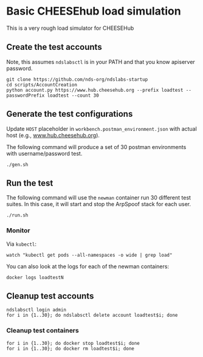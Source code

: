 # Basic CHEESEhub load simulation

This is a very rough load simulator for CHEESEHub


## Create the test accounts

Note, this assumes `ndslabsctl` is in your PATH and that you know apiserver password.
```
git clone https://github.com/nds-org/ndslabs-startup
cd scripts/AccountCreation
python account.py https://www.hub.cheesehub.org --prefix loadtest --passwordPrefix loadtest --count 30
```

## Generate the test configurations

Update `HOST` placeholder in `workbench.postman_environment.json` with actual host (e.g., www.hub.cheesehub.org).

The following command will produce a set of 30 postman environments with username/password test.
```
./gen.sh
```

## Run the test

The following command will use the `newman` container run 30 different test suites. In this case,
it will start and stop the ArpSpoof stack for each user. 
```
./run.sh
```


### Monitor
Via `kubectl`:
```
watch "kubectl get pods --all-namespaces -o wide | grep load"
```

You can also look at the logs for each of the newman containers:
```
docker logs loadtestN
```


## Cleanup test accounts

```
ndslabsctl login admin
for i in {1..30}; do ndslabsctl delete account loadtest$i; done
```


### Cleanup test containers
```
for i in {1..30}; do docker stop loadtest$i; done
for i in {1..30}; do docker rm loadtest$i; done
```
